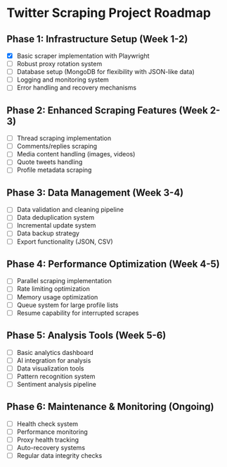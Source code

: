 # Twitter Scraping Project Roadmap

## Phase 1: Infrastructure Setup (Week 1-2)
- [x] Basic scraper implementation with Playwright
- [ ] Robust proxy rotation system
- [ ] Database setup (MongoDB for flexibility with JSON-like data)
- [ ] Logging and monitoring system
- [ ] Error handling and recovery mechanisms

## Phase 2: Enhanced Scraping Features (Week 2-3)
- [ ] Thread scraping implementation
- [ ] Comments/replies scraping
- [ ] Media content handling (images, videos)
- [ ] Quote tweets handling
- [ ] Profile metadata scraping

## Phase 3: Data Management (Week 3-4)
- [ ] Data validation and cleaning pipeline
- [ ] Data deduplication system
- [ ] Incremental update system
- [ ] Data backup strategy
- [ ] Export functionality (JSON, CSV)

## Phase 4: Performance Optimization (Week 4-5)
- [ ] Parallel scraping implementation
- [ ] Rate limiting optimization
- [ ] Memory usage optimization
- [ ] Queue system for large profile lists
- [ ] Resume capability for interrupted scrapes

## Phase 5: Analysis Tools (Week 5-6)
- [ ] Basic analytics dashboard
- [ ] AI integration for analysis
- [ ] Data visualization tools
- [ ] Pattern recognition system
- [ ] Sentiment analysis pipeline

## Phase 6: Maintenance & Monitoring (Ongoing)
- [ ] Health check system
- [ ] Performance monitoring
- [ ] Proxy health tracking
- [ ] Auto-recovery systems
- [ ] Regular data integrity checks 